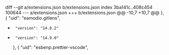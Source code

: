 diff --git a/extensions.json b/extensions.json
index 3ba141c..408c454 100644
--- a/extensions.json
+++ b/extensions.json
@@ -10,7 +10,7 @@
     },
     {
       "uid": "eamodio.gitlens",
-      "version": "14.8.2"
+      "version": "14.9.0"
     },
     {
       "uid": "esbenp.prettier-vscode",
